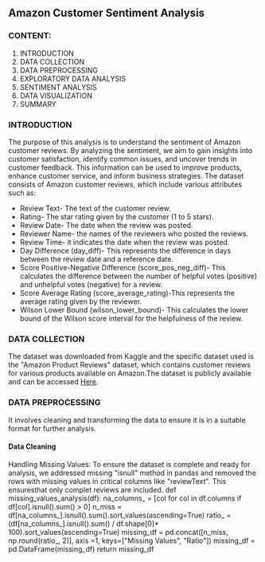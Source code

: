 ## Amazon Customer Sentiment Analysis

### CONTENT:
  1. INTRODUCTION
2. DATA COLLECTION
3. DATA PREPROCESSING
4. EXPLORATORY DATA ANALYSIS
5. SENTIMENT ANALYSIS
6. DATA VISUALIZATION
7. SUMMARY

 
 ### INTRODUCTION
 The purpose of this analysis is to understand the sentiment of Amazon customer reviews. By analyzing the sentiment, we aim to gain insights into customer satisfaction, identify common issues, and uncover trends in customer feedback. This information can be used to improve products, enhance customer service, and inform business strategies.
 The dataset consists of Amazon customer reviews, which include various attributes such as:
 * Review Text- The text of the customer review.
* Rating- The star rating given by the customer (1 to 5 stars).
* Review Date- The date when the review was posted.
* Reviewer Name- the names of the reviewers who posted the reviews. 
* Review Time- it indicates the date when the review was posted. 
* Day Difference (day_diff)- This represents the difference in days between the review date and a reference date.
* Score Positive-Negative Difference (score_pos_neg_diff)- This calculates the difference between the number of helpful votes (positive) and unhelpful votes (negative) for a review. 
* Score Average Rating (score_average_rating)-This represents the average rating given by the reviewer. 
* Wilson Lower Bound (wilson_lower_bound)- This calculates the lower bound of the Wilson score interval for the helpfulness of the review.

### DATA COLLECTION
The dataset was downloaded from Kaggle and the specific dataset used is the "Amazon Product Reviews" dataset, which contains customer reviews for various products available on Amazon.The dataset is publicly available and can be accessed [Here](https://www.kaggle.com/datasets/arhamrumi/amazon-product-reviews).

### DATA PREPROCESSING
It involves cleaning and transforming the data to ensure it is in a suitable format for further analysis.
#### Data Cleaning
Handling Missing Values: To ensure the dataset is complete and ready for analysis, we addressed missing "isnull" method in pandas and removed the rows with missing values in critical columns like "reviewText". This ensuresthat only complet reviews are included.
def missing_values_analysis(df):
    na_columns_ = [col for col in df.columns if df[col].isnull().sum() > 0]
    n_miss = df[na_columns_].isnull().sum().sort_values(ascending=True)
    ratio_ = (df[na_columns_].isnull().sum() / df.shape[0]* 100).sort_values(ascending=True)
    missing_df = pd.concat([n_miss, np.round(ratio_, 2)], axis =1, keys=["Missing Values", "Ratio"])
    missing_df = pd.DataFrame(missing_df)
    return missing_df
